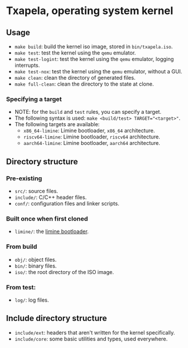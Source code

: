 # Txapela, operating system kernel
## Usage
- `make build`: build the kernel iso image, stored in `bin/txapela.iso`.
- `make test`: test the kernel using the `qemu` emulator.
- `make test-logint`: test the kernel using the `qemu` emulator, logging interrupts.
- `make test-nox`: test the kernel using the `qemu` emulator, without a GUI.
- `make clean`: clean the directory of generated files.
- `make full-clean`: clean the directory to the state at clone.
### Specifying a target
- NOTE: for the `build` and `test` rules, you can specify a target.
- The following syntax is used: `make <build/test> TARGET="<target>"`.
- The following targets are available:
    - `x86_64-limine`: Limine bootloader, `x86_64` architecture.
    - `riscv64-limine`: Limine bootloader, `riscv64` architecture.
    - `aarch64-limine`: Limine bootloader, `aarch64` architecture.
## Directory structure
### Pre-existing
- `src/`: source files.
- `include/`: C/C++ header files.
- `conf/`: configuration files and linker scripts.
### Built once when first cloned
- `limine/`: the [limine bootloader](https://github.com/limine-bootloader/limine).
### From build
- `obj/`: object files.
- `bin/`: binary files.
- `iso/`: the root directory of the ISO image.
### From test:
- `log/`: log files.
## Include directory structure
- `include/ext`: headers that aren't written for the kernel specifically.
- `include/core`: some basic utilities and types, used everywhere.
